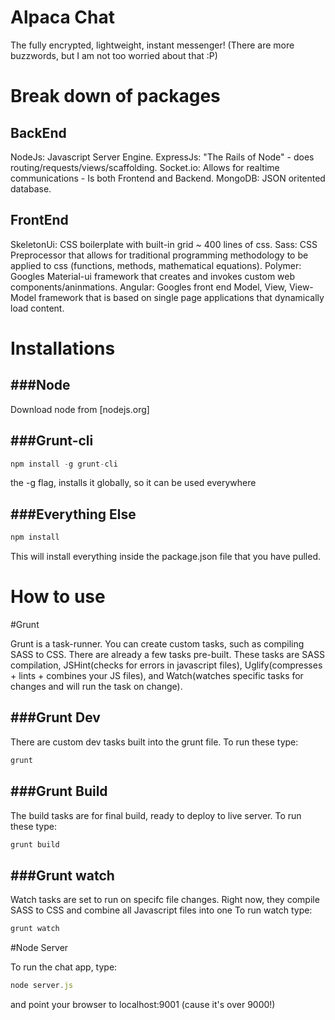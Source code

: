 Alpaca Chat
=============
The fully encrypted, lightweight, instant messenger!
(There are more buzzwords, but I am not too worried about that :P)


Break down of packages
=======================

BackEnd
----------------
NodeJs: Javascript Server Engine.
ExpressJs: "The Rails of Node" - does routing/requests/views/scaffolding.
Socket.io: Allows for realtime communications - Is both Frontend and Backend.
MongoDB: JSON oritented database.

FrontEnd
--------------
SkeletonUi: CSS boilerplate with built-in grid ~ 400 lines of css.
Sass: CSS Preprocessor that allows for traditional programming methodology to be applied to css (functions, methods, mathematical equations).
Polymer: Googles Material-ui framework that creates and invokes custom web components/aninmations. 
Angular: Googles front end Model, View, View-Model framework that is based on single page applications that dynamically load content.

Installations
=================

###Node
----------
Download node from [nodejs.org]

###Grunt-cli
-------------
```javascript
npm install -g grunt-cli
```
the -g flag, installs it globally, so it can be used everywhere

###Everything Else
------------------
```javascript
npm install
```
This will install everything inside the package.json file that you have pulled.


How to use
=============

#Grunt

Grunt is a task-runner. You can create custom tasks, such as compiling SASS to CSS. There are already a few tasks pre-built. These tasks are SASS compilation, JSHint(checks for errors in javascript files), Uglify(compresses + lints + combines your JS files), and Watch(watches specific tasks for changes and will run the task on change).

###Grunt Dev
-----------------
There are custom dev tasks built into the grunt file. To run these type: 
```javascript
grunt
```

###Grunt Build
-------------
The build tasks are for final build, ready to deploy to live server. To run these type:
```javascript
grunt build
```

###Grunt watch
-------------
Watch tasks are set to run on specifc file changes. Right now, they compile SASS to CSS and combine all Javascript files into one 
To run watch type:
```javascript
grunt watch
```

#Node Server

To run the chat app, type: 
```javascript
node server.js
```
and point your browser to localhost:9001 (cause it's over 9000!)


